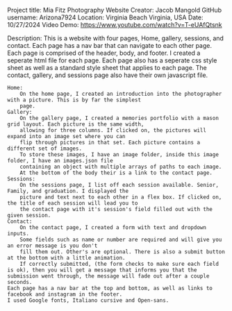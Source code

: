 Project title: Mia Fitz Photography Website
Creator: Jacob Mangold
GitHub username: Arizona7924
Location: Virginia Beach Virginia, USA
Date: 10/27/2024
Video Demo: https://www.youtube.com/watch?v=T-eUAfQtsnk

Description:
    This is a website with four pages, Home, gallery, sessions, and contact.
    Each page has a nav bar that can navigate to each other page.
    Each page is comprised of the header, body, and footer.
    I created a seperate html file for each page. Each page also has a seperate css style sheet as
    well as a standard style sheet that applies to each page.
    The contact, gallery, and sessions page also have their own javascript file.

    Home:
        On the home page, I created an introduction into the photographer with a picture. This is by far the simplest
        page.
    Gallery:
        On the gallery page, I created a memories portfolio with a mason grid layout. Each picture is the same width, 
        allowing for three columns. If clicked on, the pictures will expand into an image set where you can
        flip through pictures in that set. Each picture contains a different set of images.
        To store these images, I have an image folder, inside this image folder, I have an images.json file
        containing an object with multiple arrays of paths to each image.
        At the bottom of the body their is a link to the contact page.
    Sessions:
        On the sessions page, I list off each session available. Senior, Family, and graduation. I displayed the
        picture and text next to each other in a flex box. If clicked on, the title of each session will lead you to
        the contact page with it's session's field filled out with the given session.
    Contact:
        On the contact page, I created a form with text and dropdown inputs.
        Some fields such as name or number are required and will give you an error message is you don't
        fill them out. Other's are optional. There is also a submit button at the bottom with a little animation.
        If correctly submitted, (the form checks to make sure each field is ok), then you will get a message that informs you that the submission went through, the message will fade out after a couple seconds.
    Each page has a nav bar at the top and bottom, as well as links to facebook and instagram in the footer. 
    I used Google fonts, Italiano cursive and Open-sans.